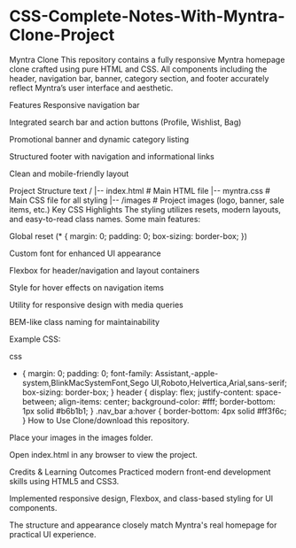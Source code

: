 ﻿# CSS-Complete-Notes-With-Myntra-Clone-Project

Myntra Clone
This repository contains a fully responsive Myntra homepage clone crafted using pure HTML and CSS. All components including the header, navigation bar, banner, category section, and footer accurately reflect Myntra’s user interface and aesthetic.

Features
Responsive navigation bar

Integrated search bar and action buttons (Profile, Wishlist, Bag)

Promotional banner and dynamic category listing

Structured footer with navigation and informational links

Clean and mobile-friendly layout​

Project Structure
text
/
|-- index.html           # Main HTML file
|-- myntra.css           # Main CSS file for all styling
|-- /images              # Project images (logo, banner, sale items, etc.)
Key CSS Highlights
The styling utilizes resets, modern layouts, and easy-to-read class names. Some main features:

Global reset (* { margin: 0; padding: 0; box-sizing: border-box; })

Custom font for enhanced UI appearance

Flexbox for header/navigation and layout containers

Style for hover effects on navigation items

Utility for responsive design with media queries

BEM-like class naming for maintainability​

Example CSS:

css
* {
    margin: 0;
    padding: 0;
    font-family: Assistant,-apple-system,BlinkMacSystemFont,Sego UI,Roboto,Helvertica,Arial,sans-serif;
    box-sizing: border-box;
}
header {
    display: flex;
    justify-content: space-between;
    align-items: center;
    background-color: #fff;
    border-bottom: 1px solid #b6b1b1;
}
.nav_bar a:hover {
    border-bottom: 4px solid #ff3f6c;
}
How to Use
Clone/download this repository.

Place your images in the images folder.

Open index.html in any browser to view the project.

Credits & Learning Outcomes
Practiced modern front-end development skills using HTML5 and CSS3.

Implemented responsive design, Flexbox, and class-based styling for UI components.​

The structure and appearance closely match Myntra's real homepage for practical UI experience.
